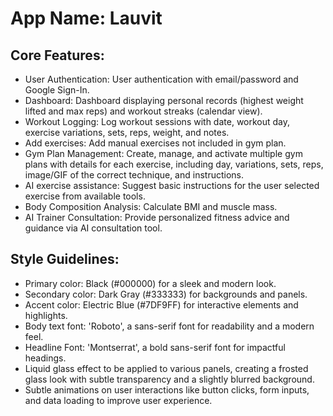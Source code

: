 # **App Name**: Lauvit

## Core Features:

- User Authentication: User authentication with email/password and Google Sign-In.
- Dashboard: Dashboard displaying personal records (highest weight lifted and max reps) and workout streaks (calendar view).
- Workout Logging: Log workout sessions with date, workout day, exercise variations, sets, reps, weight, and notes.
- Add exercises: Add manual exercises not included in gym plan.
- Gym Plan Management: Create, manage, and activate multiple gym plans with details for each exercise, including day, variations, sets, reps, image/GIF of the correct technique, and instructions.
- AI exercise assistance: Suggest basic instructions for the user selected exercise from available tools.
- Body Composition Analysis: Calculate BMI and muscle mass.
- AI Trainer Consultation: Provide personalized fitness advice and guidance via AI consultation tool.

## Style Guidelines:

- Primary color: Black (#000000) for a sleek and modern look.
- Secondary color: Dark Gray (#333333) for backgrounds and panels.
- Accent color: Electric Blue (#7DF9FF) for interactive elements and highlights.
- Body text font: 'Roboto', a sans-serif font for readability and a modern feel.
- Headline Font: 'Montserrat', a bold sans-serif font for impactful headings.
- Liquid glass effect to be applied to various panels, creating a frosted glass look with subtle transparency and a slightly blurred background.
- Subtle animations on user interactions like button clicks, form inputs, and data loading to improve user experience.